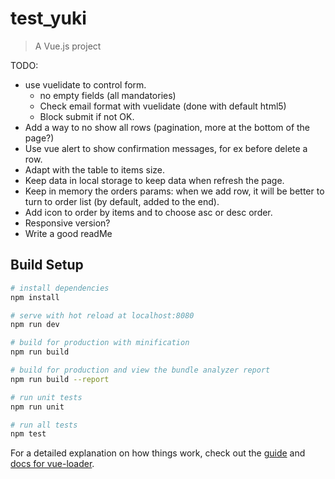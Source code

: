 # test_yuki

> A Vue.js project

TODO:
- use vuelidate to control form.
  - no empty fields (all mandatories)
  - Check email format with vuelidate (done with default html5)
  - Block submit if not OK.
- Add a way to no show all rows (pagination, more at the bottom of the page?)
- Use vue alert to show confirmation messages, for ex before delete a row.
- Adapt with the table to items size.
- Keep data in local storage to keep data when refresh the page.
- Keep in memory the orders params: when we add row, it will be better to turn to order list (by default, added to the end).
- Add icon to order by items and to choose asc or desc order.
- Responsive version?
- Write a good readMe

## Build Setup

``` bash
# install dependencies
npm install

# serve with hot reload at localhost:8080
npm run dev

# build for production with minification
npm run build

# build for production and view the bundle analyzer report
npm run build --report

# run unit tests
npm run unit

# run all tests
npm test
```

For a detailed explanation on how things work, check out the [guide](http://vuejs-templates.github.io/webpack/) and [docs for vue-loader](http://vuejs.github.io/vue-loader).
